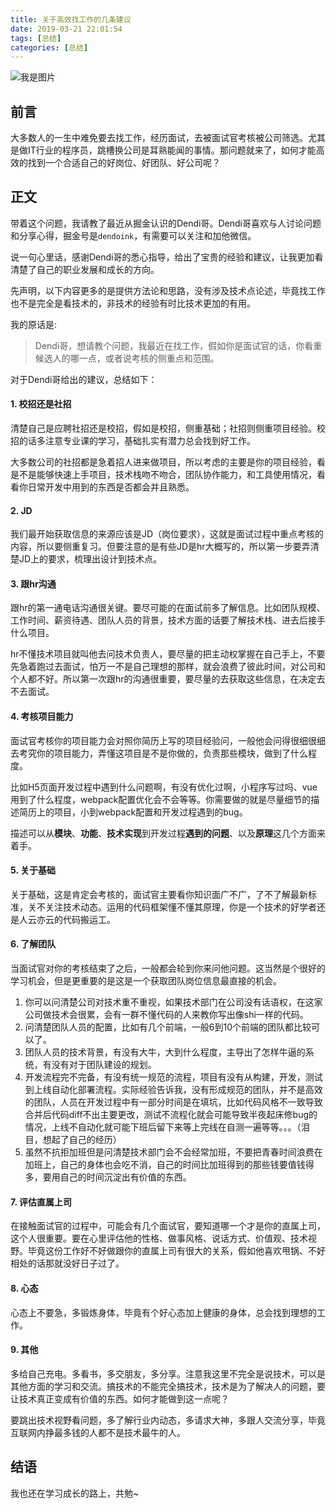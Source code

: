 ```yaml
---
title: 关于高效找工作的几条建议
date: 2019-03-21 22:01:54
tags: [总结]
categories: [总结]
---
```


![我是图片](https://user-gold-cdn.xitu.io/2019/3/21/169a0b7b69eb59dc?w=720&h=374&f=jpeg&s=26942)

## 前言
大多数人的一生中难免要去找工作，经历面试，去被面试官考核被公司筛选。尤其是做IT行业的程序员，跳槽换公司是耳熟能闻的事情。那问题就来了，如何才能高效的找到一个合适自己的好岗位、好团队、好公司呢？

<!--more-->

## 正文

带着这个问题，我请教了最近从掘金认识的Dendi哥。Dendi哥喜欢与人讨论问题和分享心得，掘金号是`dendoink`，有需要可以关注和加他微信。

说一句心里话，感谢Dendi哥的悉心指导，给出了宝贵的经验和建议，让我更加看清楚了自己的职业发展和成长的方向。

先声明，以下内容更多的是提供方法论和思路，没有涉及技术点论述，毕竟找工作也不是完全是看技术的，非技术的经验有时比技术更加的有用。

我的原话是:
> Dendi哥，想请教个问题，我最近在找工作，假如你是面试官的话，你看重候选人的哪一点，或者说考核的侧重点和范围。

对于Dendi哥给出的建议，总结如下：

#### 1. 校招还是社招
清楚自己是应聘社招还是校招，假如是校招，侧重基础；社招则侧重项目经验。校招的话多注意专业课的学习，基础扎实有潜力总会找到好工作。

大多数公司的社招都是急着招人进来做项目，所以考虑的主要是你的项目经验，看是不是能够快速上手项目，技术栈吻不吻合，团队协作能力，和工具使用情况，看看你日常开发中用到的东西是否都会并且熟悉。

#### 2. JD
我们最开始获取信息的来源应该是JD（岗位要求），这就是面试过程中重点考核的内容，所以要侧重复习。但要注意的是有些JD是hr大概写的，所以第一步要弄清楚JD上的要求，梳理出设计到技术点。

#### 3. 跟hr沟通
跟hr的第一通电话沟通很关键。要尽可能的在面试前多了解信息。比如团队规模、工作时间、薪资待遇、团队人员的背景，技术方面的话要了解技术栈、进去后接手什么项目。

hr不懂技术项目就叫他去问技术负责人，要尽量的把主动权掌握在自己手上，不要先急着跑过去面试，怕万一不是自己理想的那样，就会浪费了彼此时间，对公司和个人都不好。所以第一次跟hr的沟通很重要，要尽量的去获取这些信息，在决定去不去面试。

#### 4. 考核项目能力
面试官考核你的项目能力会对照你简历上写的项目经验问，一般他会问得很细很细去考究你的项目能力，弄懂这项目是不是你做的，负责那些模块，做到了什么程度。

比如H5页面开发过程中遇到什么问题啊，有没有优化过啊，小程序写过吗、vue用到了什么程度，webpack配置优化会不会等等。你需要做的就是尽量细节的描述简历上的项目，小到webpack配置和开发过程遇到的bug。

描述可以从**模块**、**功能**、**技术实现**到开发过程**遇到的问题**、以及**原理**这几个方面来着手。

#### 5. 关于基础
关于基础，这是肯定会考核的，面试官主要看你知识面广不广，了不了解最新标准，关不关注技术动态。运用的代码框架懂不懂其原理，你是一个技术的好学者还是人云亦云的代码搬运工。

#### 6. 了解团队
当面试官对你的考核结束了之后，一般都会轮到你来问他问题。这当然是个很好的学习机会，但是更重要的是这是一个获取团队岗位信息最直接的机会。

1. 你可以问清楚公司对技术重不重视，如果技术部门在公司没有话语权，在这家公司做技术会很累，会有一群不懂代码的人来教你写出像shi一样的代码。
2. 问清楚团队人员的配置，比如有几个前端，一般6到10个前端的团队都比较可以了。
3. 团队人员的技术背景，有没有大牛，大到什么程度，主导出了怎样牛逼的系统，有没有对于团队建设的规划。
4. 开发流程完不完备，有没有统一规范的流程，项目有没有从构建，开发，测试到上线自动化部署流程。实际经验告诉我，没有形成规范的团队，并不是高效的团队，人员在开发过程中有一部分时间是在填坑，比如代码风格不一致导致合并后代码diff不出主要更改，测试不流程化就会可能导致半夜起床修bug的情况，上线不自动化就可能下班后留下来等上完线在自测一遍等等。。。（泪目，想起了自己的经历）
5. 虽然不抗拒加班但是问清楚技术部门会不会经常加班，不要把青春时间浪费在加班上，自己的身体也会吃不消，自己的时间比加班得到的那些钱要值钱得多，要用自己的时间沉淀出有价值的东西。

#### 7. 评估直属上司
在接触面试官的过程中，可能会有几个面试官，要知道哪一个才是你的直属上司，这个人很重要。要在心里评估他的性格、做事风格、说话方式、价值观、技术视野。毕竟这份工作好不好做跟你的直属上司有很大的关系，假如他喜欢甩锅、不好相处的话那就没好日子过了。

#### 8. 心态
心态上不要急，多锻炼身体，毕竟有个好心态加上健康的身体，总会找到理想的工作。

#### 9. 其他
多给自己充电。多看书，多交朋友，多分享。注意我这里不完全是说技术，可以是其他方面的学习和交流。搞技术的不能完全搞技术，技术是为了解决人的问题，要让技术真正变成有价值的东西。如何才能做到这一点呢？

要跳出技术视野看问题，多了解行业内动态，多请求大神，多跟人交流分享，毕竟互联网内挣最多钱的人都不是技术最牛的人。

## 结语
我也还在学习成长的路上，共勉~


